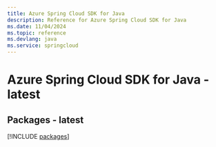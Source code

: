 ```yaml
---
title: Azure Spring Cloud SDK for Java
description: Reference for Azure Spring Cloud SDK for Java
ms.date: 11/04/2024
ms.topic: reference
ms.devlang: java
ms.service: springcloud
---
```

# Azure Spring Cloud SDK for Java - latest
## Packages - latest
[!INCLUDE [packages](spring-cloud-index.md)]